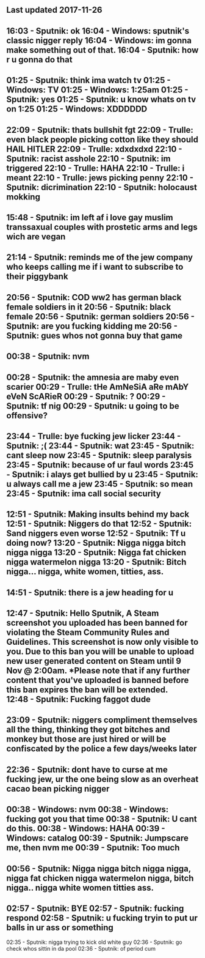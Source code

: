 Last updated 2017-11-26
---------------------------------------------------------------------------------------------------------------
16:03 - Sputnik: ok
16:04 - Windows: sputnik's classic nigger reply
16:04 - Windows: im gonna make something out of that.
16:04 - Sputnik: how r u gonna do that
---------------------------------------------------------------------------------------------------------------
01:25 - Sputnik: think ima watch tv
01:25 - Windows: TV
01:25 - Windows: 1:25am
01:25 - Sputnik: yes
01:25 - Sputnik: u know whats on tv on 1:25
01:25 - Windows: XDDDDDD
---------------------------------------------------------------------------------------------------------------
22:09 - Sputnik: thats bullshit fgt
22:09 - Trulle: even black people picking cotton like they should HAIL HITLER
22:09 - Trulle: xdxdxdxd
22:10 - Sputnik: racist asshole
22:10 - Sputnik: im triggered
22:10 - Trulle: HAHA
22:10 - Trulle: i meant
22:10 - Trulle: jews picking penny
22:10 - Sputnik: dicrimination
22:10 - Sputnik: holocaust mokking
---------------------------------------------------------------------------------------------------------------
15:48 - Sputnik: im left af i love gay muslim transsaxual couples with prostetic arms and legs wich are vegan
---------------------------------------------------------------------------------------------------------------
21:14 - Sputnik: reminds me of the jew company who keeps calling me if i want to subscribe to their piggybank
---------------------------------------------------------------------------------------------------------------
20:56 - Sputnik: COD ww2 has german black female soldiers in it
20:56 - Sputnik: black female
20:56 - Sputnik: german soldiers
20:56 - Sputnik: are you fucking kidding me
20:56 - Sputnik: gues whos not gonna buy that game
---------------------------------------------------------------------------------------------------------------
00:38 - Sputnik: nvm
---------------------------------------------------------------------------------------------------------------
00:28 - Sputnik: the amnesia are maby even scarier
00:29 - Trulle: tHe AmNeSiA aRe mAbY eVeN ScARieR
00:29 - Sputnik: ?
00:29 - Sputnik: tf nig
00:29 - Sputnik: u going to be offensive?
---------------------------------------------------------------------------------------------------------------
23:44 - Trulle: bye fucking jew licker
23:44 - Sputnik: ;(
23:44 - Sputnik: wat
23:45 - Sputnik: cant sleep now
23:45 - Sputnik: sleep paralysis
23:45 - Sputnik: because of ur faul words
23:45 - Sputnik: i alays get bullied by u
23:45 - Sputnik: u always call me a jew
23:45 - Sputnik: so mean
23:45 - Sputnik: ima call social security
---------------------------------------------------------------------------------------------------------------
12:51 - Sputnik: Making insults behind my back
12:51 - Sputnik: Niggers do that
12:52 - Sputnik: Sand niggers even worse
12:52 - Sputnik: Tf u doing now?
13:20 - Sputnik: Nigga nigga bitch nigga nigga
13:20 - Sputnik: Nigga fat chicken nigga watermelon nigga
13:20 - Sputnik: Bitch nigga... nigga, white women, titties, ass.
---------------------------------------------------------------------------------------------------------------
14:51 - Sputnik: there is a jew heading for u
---------------------------------------------------------------------------------------------------------------
12:47 - Sputnik: Hello Sputnik, A Steam screenshot you uploaded has been banned for violating the 
Steam Community Rules and Guidelines. This screenshot is now only visible to you. 
Due to this ban you will be unable to upload new user generated content on Steam until 9 Nov @ 2:00am. 
*Please note that if any further content that you've uploaded is banned before this ban expires the ban will be extended.
‍    
12:48 - Sputnik: Fucking faggot dude
---------------------------------------------------------------------------------------------------------------
23:09 - Sputnik: niggers compliment themselves all the thing, thinking they got bitches and monkey but those 
are just hired or will be confiscated by the police a few days/weeks later
---------------------------------------------------------------------------------------------------------------
22:36 - Sputnik: dont have to curse at me fucking jew, ur the one being slow as an overheat cacao bean picking nigger
---------------------------------------------------------------------------------------------------------------
00:38 - Windows: nvm
00:38 - Windows: fucking got you that time
00:38 - Sputnik: U cant do this.
00:38 - Windows: HAHA
00:39 - Windows: catalog
00:39 - Sputnik: Jumpscare me, then nvm me
00:39 - Sputnik: Too much
---------------------------------------------------------------------------------------------------------------
00:56 - Sputnik: Nigga nigga bitch nigga nigga, nigga fat chicken nigga watermelon nigga, bitch nigga.. nigga white women titties ass.
---------------------------------------------------------------------------------------------------------------
02:57 - Sputnik: BYE
02:57 - Sputnik: fucking respond
02:58 - Sputnik: u fucking tryin to put ur balls in ur ass or something
---------------------------------------------------------------------------------------------------------------
02:35 - Sputnik: nigga trying to kick old white guy
02:36 - Sputnik: go check whos sittin in da pool
02:36 - Sputnik: of period cum

